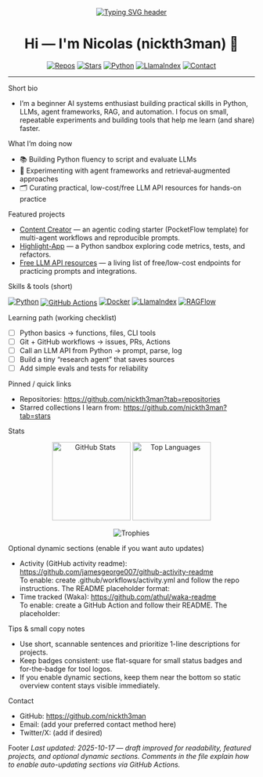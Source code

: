 <!-- Top: animated typing header (keeps your original typing SVG) -->
<p align="center">
  <a href="https://github.com/nickth3man">
    <img src="https://readme-typing-svg.demolab.com?font=Inter&size=30&pause=1000&center=true&vCenter=true&width=800&lines=Beginner+AI+systems+enthusiast;Learning+Python+%7C+Agents+%7C+RAG" alt="Typing SVG header" />
  </a>
</p>

<h1 align="center">Hi — I'm Nicolas (nickth3man) 👋</h1>

<p align="center">
  <a href="https://github.com/nickth3man?tab=repositories"><img alt="Repos" src="https://img.shields.io/badge/Repos-Open%20to%20PRs-informational?style=flat-square"></a>
  <a href="https://github.com/nickth3man?tab=stars"><img alt="Stars" src="https://img.shields.io/badge/Stars-Learning%20from%20the%20best-ffb86c?style=flat-square"></a>
  <a href="https://www.python.org/"><img alt="Python" src="https://img.shields.io/badge/Python-3572A5?style=for-the-badge&logo=python" /></a>
  <a href="https://llamaindex.ai/"><img alt="LlamaIndex" src="https://img.shields.io/badge/LlamaIndex-Data%20Agents-111?style=for-the-badge" /></a>
  <a href="#contact"><img alt="Contact" src="https://img.shields.io/badge/Contact-open%20for%20collab-brightgreen?style=flat-square"></a>
</p>

---

Short bio
- I’m a beginner AI systems enthusiast building practical skills in Python, LLMs, agent frameworks, RAG, and automation. I focus on small, repeatable experiments and building tools that help me learn (and share) faster.

What I’m doing now
- 📚 Building Python fluency to script and evaluate LLMs  
- 🧩 Experimenting with agent frameworks and retrieval‑augmented approaches  
- 🗂️ Curating practical, low-cost/free LLM API resources for hands-on practice

Featured projects
- [Content Creator](https://github.com/nickth3man/content-creator) — an agentic coding starter (PocketFlow template) for multi-agent workflows and reproducible prompts.
- [Highlight-App](https://github.com/nickth3man/Highlight-App) — a Python sandbox exploring code metrics, tests, and refactors.
- [Free LLM API resources](https://github.com/nickth3man/free-llm-api-resources) — a living list of free/low-cost endpoints for practicing prompts and integrations.

Skills & tools (short)
<p>
  <a href="https://www.python.org/"><img src="https://img.shields.io/badge/Python-3572A5?style=for-the-badge&logo=python" alt="Python"></a>
  <a href="https://github.com/features/actions"><img src="https://img.shields.io/badge/GitHub%20Actions-Automation-222" alt="GitHub Actions" style="vertical-align:middle"></a>
  <a href="https://www.docker.com/"><img src="https://img.shields.io/badge/Docker-2496ED?style=for-the-badge&logo=docker" alt="Docker"></a>
  <a href="https://llamaindex.ai/"><img src="https://img.shields.io/badge/LlamaIndex-Data%20Agents-111?style=for-the-badge" alt="LlamaIndex"></a>
  <a href="https://github.com/infiniflow/ragflow"><img src="https://img.shields.io/badge/RAGFlow-RAG%2BAgents-111?style=for-the-badge" alt="RAGFlow"></a>
</p>

Learning path (working checklist)
- [ ] Python basics → functions, files, CLI tools  
- [ ] Git + GitHub workflows → issues, PRs, Actions  
- [ ] Call an LLM API from Python → prompt, parse, log  
- [ ] Build a tiny “research agent” that saves sources  
- [ ] Add simple evals and tests for reliability

Pinned / quick links
- Repositories: https://github.com/nickth3man?tab=repositories  
- Starred collections I learn from: https://github.com/nickth3man?tab=stars

Stats
<p align="center">
  <img height="160" alt="GitHub Stats" src="https://github-readme-stats.vercel.app/api?username=nickth3man&show_icons=true&hide_border=true&rank_icon=percentile&theme=transparent" />
  <img height="160" alt="Top Languages" src="https://github-readme-stats.vercel.app/api/top-langs/?username=nickth3man&layout=compact&hide_border=true&theme=transparent" />
</p>

<p align="center">
  <img alt="Trophies" src="https://github-profile-trophy.vercel.app/?username=nickth3man&margin-w=10&margin-h=10&no-bg=true&no-frame=true&theme=flat" />
</p>

Optional dynamic sections (enable if you want auto updates)
- Activity (GitHub activity readme): https://github.com/jamesgeorge007/github-activity-readme  
  To enable: create .github/workflows/activity.yml and follow the repo instructions. The README placeholder format:
  <!-- START_SECTION:activity -->
  <!-- END_SECTION:activity -->
- Time tracked (Waka): https://github.com/athul/waka-readme  
  To enable: create a GitHub Action and follow their README. The placeholder:
  <!-- START_SECTION:waka -->
  <!-- END_SECTION:waka -->

Tips & small copy notes
- Use short, scannable sentences and prioritize 1-line descriptions for projects.  
- Keep badges consistent: use flat-square for small status badges and for-the-badge for tool logos.  
- If you enable dynamic sections, keep them near the bottom so static overview content stays visible immediately.

Contact
- GitHub: https://github.com/nickth3man  
- Email: (add your preferred contact method here)  
- Twitter/X: (add if desired)

Footer
_Last updated: 2025-10-17 — draft improved for readability, featured projects, and optional dynamic sections. Comments in the file explain how to enable auto-updating sections via GitHub Actions._

<!--
Developer notes (do not show on profile): 
- To add automatic activity/waka updates, enable the actions linked above and add the START/END placeholders exactly as shown.
- If you'd like, I can: (1) create a branch + commit with this README, (2) add a basic workflow file to enable GitHub Activity, and (3) preview the rendered result.
-->
